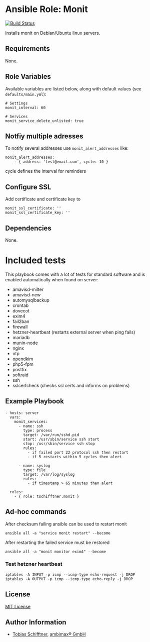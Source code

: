 # Ansible Role: Monit

[![Build Status](https://travis-ci.org/tschifftner/ansible-role-monit.svg)](https://travis-ci.org/tschifftner/ansible-role-monit)

Installs monit on Debian/Ubuntu linux servers.

## Requirements

None.

## Role Variables

Available variables are listed below, along with default values (see `defaults/main.yml`):

    # Settings
    monit_interval: 60
    
    # Services
    monit_service_delete_unlisted: true

## Notfiy multiple adresses

To notify several addresses use ```monit_alert_addresses``` like:
```
monit_alert_addresses:
    - { address: 'test@email.com', cycle: 10 }
```

cycle defines the interval for reminders

## Configure SSL

Add certificate and certificate key to
```
monit_ssl_certificate: ''
monit_ssl_certificate_key: ''
```

## Dependencies

None.

# Included tests
This playbook comes with a lot of tests for standard software and is enabled automatically when found on server:

- amavisd-milter
- amavisd-new
- automysqlbackup
- crontab
- dovecot
- exim4
- fail2ban
- firewall
- hetzner-heartbeat (restarts external server when ping fails)
- mariadb
- munin-node
- nginx
- ntp
- opendkim
- php5-fpm
- postfix
- softraid
- ssh
- sslcertcheck (checks ssl certs and informs on problems)

## Example Playbook

    - hosts: server
      vars:
        monit_services:
          - name: ssh
            type: process
            target: /var/run/sshd.pid
            start: /usr/sbin/service ssh start
            stop: /usr/sbin/service ssh stop
            rules:
              - if failed port 22 protocol ssh then restart
              - if 5 restarts within 5 cycles then alert
    
          - name: syslog
            type: file
            target: /var/log/syslog
            rules:
              - if timestamp > 65 minutes then alert

      roles:
        - { role: tschifftner.monit }

## Ad-hoc commands
After checksum failing ansible can be used to restart monit
```
ansible all -a "service monit restart" --become
```
After restarting the failed service must be restored
```
ansible all -a "monit monitor exim4" --become
```
### Test hetzner heartbeat
```
iptables -A INPUT -p icmp --icmp-type echo-request -j DROP
iptables -A OUTPUT -p icmp --icmp-type echo-reply -j DROP
```

## License

[MIT License](http://choosealicense.com/licenses/mit/)

## Author Information

 - [Tobias Schifftner](https://twitter.com/tschifftner), [ambimax® GmbH](https://www.ambimax.de)